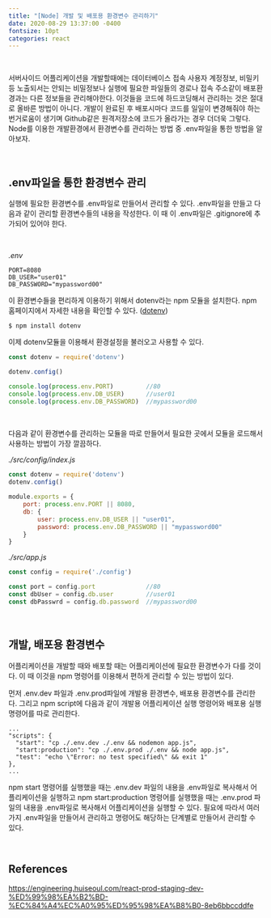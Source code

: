 ```yaml
---
title: "[Node] 개발 및 배포용 환경변수 관리하기"
date: 2020-08-29 13:37:00 -0400
fontsize: 10pt
categories: react
---
```

<br>

서버사이드 어플리케이션을 개발할때에는 데이터베이스 접속 사용자 계정정보, 비밀키 등 노출되서는 안되는 비밀정보나 실행에 필요한 파일들의 경로나 접속 주소같이 배포환경과는 다른 정보들을 관리해야한다. 이것들을 코드에 하드코딩해서 관리하는 것은 절대로 올바른 방법이 아니다. 개발이 완료된 후 배포시마다 코드를 일일이 변경해줘야 하는 번거로움이 생기며 Github같은 원격저장소에 코드가 올라가는 경우 더더욱 그렇다. Node를 이용한 개발환경에서 환경변수를 관리하는 방법 중 .env파일을 통한 방법을 알아보자.

<br>

## .env파일을 통한 환경변수 관리  
실행에 필요한 환경변수를 .env파일로 만들어서 관리할 수 있다. .env파일을 만들고 다음과 같이 관리할 환경변수들의 내용을 작성한다. 이 때 이 .env파일은 .gitignore에 추가되어 있어야 한다.  

<br>

_.env_

```
PORT=8080
DB_USER="user01"
DB_PASSWORD="mypassword00"
```

이 환경변수들을 편리하게 이용하기 위해서 dotenv라는 npm 모듈을 설치한다. npm 홈페이지에서 자세한 내용을 확인할 수 있다. ([dotenv](https://www.npmjs.com/package/dotenv))

```
$ npm install dotenv
```

이제 dotenv모듈을 이용해서 환경설정을 불러오고 사용할 수 있다.

```javascript
const dotenv = require('dotenv')

dotenv.config()

console.log(process.env.PORT)         //80
console.log(process.env.DB_USER)      //user01
console.log(process.env.DB_PASSWORD)  //mypassword00
```

<br>

다음과 같이 환경변수를 관리하는 모듈을 따로 만들어서 필요한 곳에서 모듈을 로드해서 사용하는 방법이 가장 깔끔하다.  
  
_./src/config/index.js_
```javascript
const dotenv = require('dotenv')
dotenv.config()

module.exports = {
    port: process.env.PORT || 8080,
    db: {
        user: process.env.DB_USER || "user01",
        password: process.env.DB_PASSWORD || "mypassword00"
    }
}
```
  
_./src/app.js_
```javascript
const config = require('./config')

const port = config.port              //80
const dbUser = config.db.user         //user01
const dbPasswrd = config.db.password  //mypassword00
```

<br>

##  개발, 배포용 환경변수

어플리케이션을 개발할 때와 배포할 때는 어플리케이션에 필요한 환경변수가 다를 것이다. 이 때 이것을 npm 명령어를 이용해서 편하게 관리할 수 있는 방법이 있다.  

먼저 .env.dev 파일과 .env.prod파일에 개발용 환경변수, 배포용 환경변수를 관리한다. 그리고 npm script에 다음과 같이 개발용 어플리케이션 실행 명령어와 배포용 실행 명령어를 따로 관리한다. 

```
...
"scripts": {
  "start": "cp ./.env.dev ./.env && nodemon app.js",
  "start:production": "cp ./.env.prod ./.env && node app.js",
  "test": "echo \"Error: no test specified\" && exit 1"
},
...
```

npm start 명령어를 실행했을 때는 .env.dev 파일의 내용을 .env파일로 복사해서 어플리케이션을 실행하고 npm start:production 명령어를 실행했을 때는 .env.prod 파일의 내용을 .env파일로 복사해서 어플리케이션을 실행할 수 있다. 필요에 따라서 여러가지 .env파일을 만들어서 관리하고 명령어도 해당하는 단계별로 만들어서 관리할 수 있다.  

<br>

## References  

<https://engineering.huiseoul.com/react-prod-staging-dev-%ED%99%98%EA%B2%BD-%EC%84%A4%EC%A0%95%ED%95%98%EA%B8%B0-8eb6bbccddfe>  
